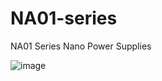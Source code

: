# NA01-series
NA01 Series Nano Power Supplies

![image](https://user-images.githubusercontent.com/4562957/140403009-97bc2d44-2939-46cc-a27b-d3666b6138ac.png)
